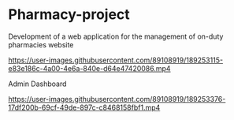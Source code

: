 # Pharmacy-project
Development of a web application for the management of on-duty pharmacies
website

https://user-images.githubusercontent.com/89108919/189253115-e83e186c-4a00-4e6a-840e-d64e47420086.mp4

Admin Dashboard 

https://user-images.githubusercontent.com/89108919/189253376-17df200b-69cf-49de-897c-c8468158fbf1.mp4

